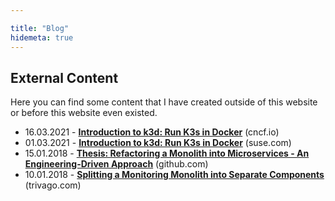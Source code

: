```yaml
---

title: "Blog"
hidemeta: true
---
```


## External Content

Here you can find some content that I have created outside of this website or before this website even existed.

- 16.03.2021 - [**Introduction to k3d: Run K3s in Docker**](https://www.cncf.io/blog/2021/03/16/introduction-to-k3d-run-k3s-in-docker/) (cncf.io)
- 01.03.2021 - [**Introduction to k3d: Run K3s in Docker**](https://www.suse.com/c/introduction-k3d-run-k3s-docker-src/) (suse.com)
- 15.01.2018 - [**Thesis: Refactoring a Monolith into Microservices - An Engineering-Driven Approach**](https://github.com/iwilltry42/bachelor-thesis) (github.com)
- 10.01.2018 - [**Splitting a Monitoring Monolith into Separate Components**](https://tech.trivago.com/2018/01/10/splitting-a-monitoring-monolith-into-separate-components/) (trivago.com)
